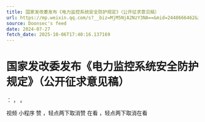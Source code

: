 ```yaml
---
title: 国家发改委发布《电力监控系统安全防护规定》（公开征求意见稿）
url: https://mp.weixin.qq.com/s?__biz=MjM5NjA2NzY3NA==&mid=2448666462&idx=1&sn=2613bef816ded575ab6c11b1f7e2c1c9
source: Doonsec's feed
date: 2024-07-27
fetch_date: 2025-10-06T17:40:16.137169
---
```


# 国家发改委发布《电力监控系统安全防护规定》（公开征求意见稿）

：
，
。

视频
小程序
赞
，轻点两下取消赞
在看
，轻点两下取消在看